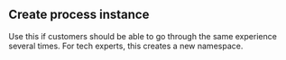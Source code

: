 ## Create process instance

Use this if customers should be able to go through the same experience several times. For tech experts, this creates a new namespace.
